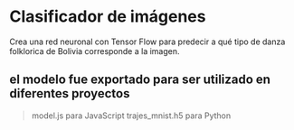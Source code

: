 # Clasificador de imágenes

Crea una red neuronal con Tensor Flow para predecir a qué tipo de danza folklorica de Bolivia corresponde a la imagen.

## el modelo fue exportado para ser utilizado en diferentes proyectos

> model.js para JavaScript
> trajes_mnist.h5 para Python
